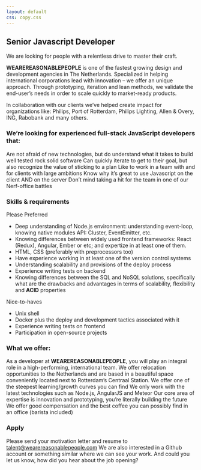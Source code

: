 ```yaml
---
layout: default
css: copy.css
---
```

## Senior Javascript Developer
We are looking for people with a relentless drive to master their craft.

**WEAREREASONABLEPEOPLE** is one of the fastest growing design and development agencies in The Netherlands. Specialized in helping international corporations lead with innovation – we offer an unique approach. Through prototyping, iteration and lean methods, we validate the end-user’s needs in order to scale quickly to market-ready products.

In collaboration with our clients we’ve helped create impact for organizations like: Philips, Port of Rotterdam, Philips Lighting, Allen & Overy, ING, Rabobank and many others.


### We’re looking for experienced full-stack JavaScript developers that:
Are not afraid of new technologies, but do understand what it takes to build well tested rock solid software
Can quickly iterate to get to their goal, but also recognize the value of sticking to a plan
Like to work in a team with and for clients with large ambitions
Know why it’s great to use Javascript on the client AND on the server
Don’t mind taking a hit for the team in one of our Nerf-office battles


### Skills & requirements
Please Preferred

- Deep understanding of Node.js environment: understanding event-loop, knowing native modules API: Cluster, EventEmitter, etc.
- Knowing differences between widely used frontend frameworks: React (Redux), Angular, Ember or etc; and expertize in at least one of them.
- HTML, CSS (preferably with preprocessors too)
- Have experience working in at least one of the version control systems
- Understanding scalability and provisions of the deploy process
- Experience writing tests on backend
- Knowing differences between the SQL and NoSQL solutions, specifically what are the drawbacks and advantages in terms of scalability, flexibility and **ACID** properties

Nice-to-haves
- Unix shell
- Docker plus the deploy and development tactics associated with it
- Experience writing tests on frontend
- Participation in open-source projects

### What we offer:
As a developer at **WEAREREASONABLEPEOPLE**, you will play an integral role in a high-performing, international team. We offer relocation opportunities to the Netherlands and are based in a beautiful space conveniently located next to Rotterdam’s Centraal Station.
We offer one of the steepest learning/growth curves you can find
We only work with the latest technologies such as Node.js, AngularJS and Meteor
Our core area of expertise is innovation and prototyping, you’re literally building the future
We offer good compensation and the best coffee you can possibly find in an office (barista included) 


### Apply
Please send your motivation letter and resume to talent@wearereasonablepeople.com
We are also interested in a Github account or something similar where we can see your work.
And could you let us know, how did you hear about the job opening?


